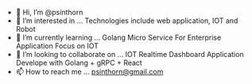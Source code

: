 - 👋 Hi, I’m @psinthorn
- 👀 I’m interested in ... Technologies include web application, IOT and Robot
- 🌱 I’m currently learning ... Golang Micro Service For Enterprise Application Focus on IOT  
- 💞️ I’m looking to collaborate on ... IOT Realtime Dashboard Application Develope with Golang + gRPC + React 
- 📫 How to reach me ... psinthorn@gmail.com

<!---
psinthorn/psinthorn is a ✨ special ✨ repository because its `README.md` (this file) appears on your GitHub profile.
You can click the Preview link to take a look at your changes.
--->
